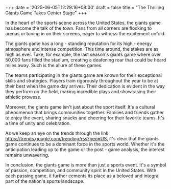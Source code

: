 +++
date = '2025-06-05T12:29:16+08:00'
draft = false
title = "The Thrilling Giants Game Takes Center Stage"
+++

In the heart of the sports scene across the United States, the giants game has become the talk of the town. Fans from all corners are flocking to arenas or tuning in on their screens, eager to witness the excitement unfold.

The giants game has a long - standing reputation for its high - energy atmosphere and intense competition. This time around, the stakes are as high as ever. Take, for example, the last season's giants game where over 50,000 fans filled the stadium, creating a deafening roar that could be heard miles away. Such is the allure of these games.

The teams participating in the giants game are known for their exceptional skills and strategies. Players train rigorously throughout the year to be at their best when the game day arrives. Their dedication is evident in the way they perform on the field, making incredible plays and showcasing their athletic prowess.

Moreover, the giants game isn't just about the sport itself. It's a cultural phenomenon that brings communities together. Families and friends gather to enjoy the event, sharing snacks and cheering for their favorite teams. It's a time of unity and celebration.

As we keep an eye on the trends through the link https://trends.google.com/trending/rss?geo=US, it's clear that the giants game continues to be a dominant force in the sports world. Whether it's the anticipation leading up to the game or the post - game analysis, the interest remains unwavering.

In conclusion, the giants game is more than just a sports event. It's a symbol of passion, competition, and community spirit in the United States. With each passing game, it further cements its place as a beloved and integral part of the nation's sports landscape.